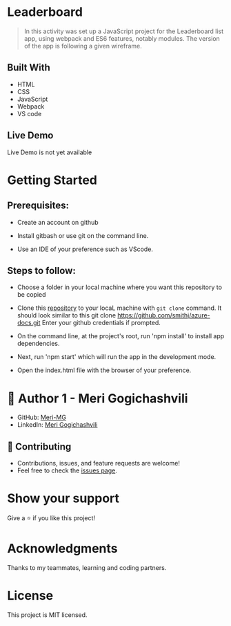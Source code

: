 
# Leaderboard

> In this activity was set up a JavaScript project for the Leaderboard list app, using webpack and ES6 features, notably modules. The version of the app is following a given wireframe.

## Built With

- HTML
- CSS
- JavaScript
- Webpack
- VS code

## Live Demo

Live Demo is not yet available 


# Getting Started
## Prerequisites:


- Create an account on github

- Install gitbash or use git on the command line.

- Use an IDE of your preference such as VScode.

## Steps to follow:

- Choose a folder in your local machine where you want this repository to be copied

- Clone this [repository](https://github.com/Meri-MG/Leaderboard) to your locaL machine with `git clone` command.
It should look similar to this git clone https://github.com/smithj/azure-docs.git Enter your github credentials if prompted.

- On the command line, at the project's root, run 'npm install' to install app dependencies.

- Next, run 'npm start' which will run the app in the development mode.

- Open the index.html file with the browser of your preference.


# 👤 Author 1 - Meri Gogichashvili
- GitHub: [Meri-MG](https://github.com/Meri-MG) 
- LinkedIn: [Meri Gogichashvili](https://www.linkedin.com/feed/)

## 🤝 Contributing
- Contributions, issues, and feature requests are welcome!
- Feel free to check the [issues page](https://github.com/Meri-MG/Leaderboard/issues).

# Show your support
Give a ⭐ if you like this project!

# Acknowledgments
Thanks to my teammates, learning and coding partners.

# License
This project is MIT licensed.
